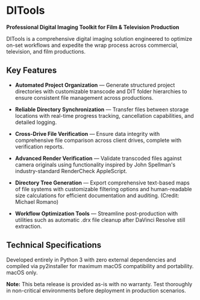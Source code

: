 # DITools

**Professional Digital Imaging Toolkit for Film & Television Production**

DITools is a comprehensive digital imaging solution engineered to optimize on-set workflows and expedite the wrap process across commercial, television, and film productions.

## Key Features

* **Automated Project Organization** — Generate structured project directories with customizable transcode and DIT folder hierarchies to ensure consistent file management across productions.

* **Reliable Directory Synchronization** — Transfer files between storage locations with real-time progress tracking, cancellation capabilities, and detailed logging.

* **Cross-Drive File Verification** — Ensure data integrity with comprehensive file comparison across client drives, complete with verification reports.

* **Advanced Render Verification** — Validate transcoded files against camera originals using functionality inspired by John Spellman's industry-standard RenderCheck AppleScript.

* **Directory Tree Generation** — Export comprehensive text-based maps of file systems with customizable filtering options and human-readable size calculations for efficient documentation and auditing. (Credit: Michael Romano)

* **Workflow Optimization Tools** — Streamline post-production with utilities such as automatic .drx file cleanup after DaVinci Resolve still extraction.

## Technical Specifications

Developed entirely in Python 3 with zero external dependencies and compiled via py2installer for maximum macOS compatibility and portability. macOS only.

**Note:** This beta release is provided as-is with no warranty. Test thoroughly in non-critical environments before deployment in production scenarios.
